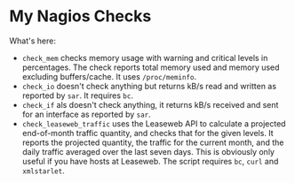 # My Nagios Checks

What's here:

- `check_mem` checks memory usage with warning and critical levels in percentages. The check reports total memory used and memory used excluding buffers/cache. It uses `/proc/meminfo`.
- `check_io` doesn't check anything but returns kB/s read and written as reported by `sar`. It requires `bc`.
- `check_if` als doesn't check anything, it returns kB/s received and sent for an interface as reported by `sar`.
- `check_leaseweb_traffic` uses the Leaseweb API to calculate a projected end-of-month traffic quantity, and checks that for the given levels. It reports the projected quantity, the traffic for the current month, and the daily traffic averaged over the last seven days. This is obviously only useful if you have hosts at Leaseweb. The script requires `bc`, `curl` and `xmlstarlet`.

